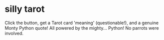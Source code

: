# silly tarot
 Click the button, get a Tarot card 'meaning' (questionable!), and a genuine Monty Python quote! All powered by the mighty... Python! No parrots were involved.

